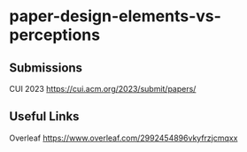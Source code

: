 # paper-design-elements-vs-perceptions

## Submissions

CUI 2023 https://cui.acm.org/2023/submit/papers/

## Useful Links

Overleaf https://www.overleaf.com/2992454896vkyfrzjcmqxx
